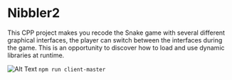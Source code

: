 # Nibbler2
This CPP project makes you recode the Snake game with several different graphical interfaces, the player can switch between the interfaces during the game. This is an opportunity to discover how to load and use dynamic libraries at runtime.


![Alt Text](https://image.ibb.co/cozrfx/nibblercover.jpg)
`npm run client-master`
